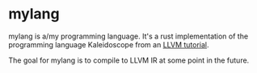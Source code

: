 # mylang

mylang is a/my programming language.
It's a rust implementation of the programming language Kaleidoscope
from an [LLVM tutorial](https://llvm.org/docs/tutorial/MyFirstLanguageFrontend/index.html).

The goal for mylang is to compile to LLVM IR at some point in the future.
